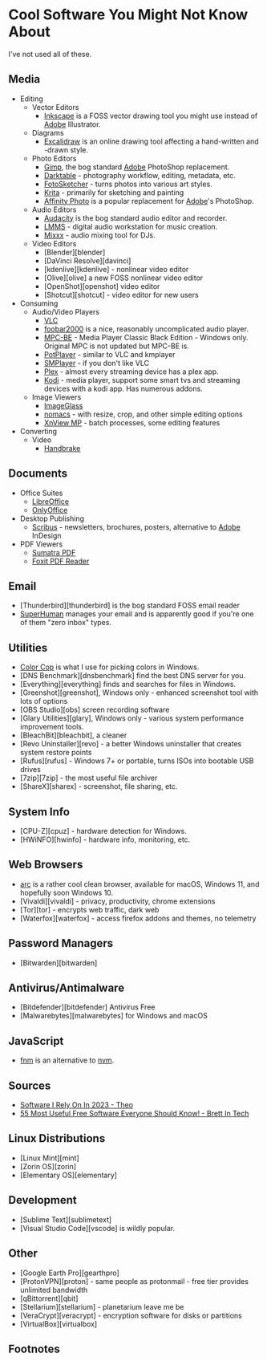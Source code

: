 # Cool Software You Might Not Know About

I've not used all of these.

## Media

-   Editing
    -   Vector Editors
        -   [Inkscape][inkscape] is a FOSS vector drawing tool you might use instead of [Adobe][adobe] Illustrator.
    -   Diagrams
        -   [Excalidraw][excalidraw] is an online drawing tool affecting a hand-written and -drawn style.
    -   Photo Editors
        -   [Gimp][gimp], the bog standard [Adobe][adobe] PhotoShop replacement.
        -   [Darktable][darktable] - photography workflow, editing, metadata, etc.
        -   [FotoSketcher][fotosketcher] - turns photos into various art styles.
        -   [Krita][krita] - primarily for sketching and painting
        -   [Affinity Photo][affinity] is a popular replacement for [Adobe][adobe]'s PhotoShop.
    -   Audio Editors
        -   [Audacity][audacity] is the bog standard audio editor and recorder.
        -   [LMMS][lmms] - digital audio workstation for music creation.
        -   [Mixxx][mixxx] - audio mixing tool for DJs.
    -   Video Editors
        -   [Blender][blender] 
        -   [DaVinci Resolve][davinci]
        -   [kdenlive][kdenlive] - nonlinear video editor
        -   [Olive][olive] a new FOSS nonlinear video editor
        -   [OpenShot][openshot] video editor
        -   [Shotcut][shotcut] - video editor for new users
-   Consuming
    -   Audio/Video Players
        -   [VLC][vlc]
        -   [foobar2000][foobar] is a nice, reasonably uncomplicated audio player.
        -   [MPC-BE][mpc] - Media Player Classic Black Edition - Windows only.
            Original MPC is not updated but MPC-BE is.
        -   [PotPlayer][potplayer] - similar to VLC and kmplayer
        -   [SMPlayer][smplayer] - if you don't like VLC
        -   [Plex][plex] - almost every streaming device has a plex app.
        -   [Kodi][kodi] - media player, support some smart tvs and streaming devices with a kodi app.  Has numerous addons.
    -   Image Viewers
        -   [ImageGlass][imageglass]
        -   [nomacs][nomacs] - with resize, crop, and other simple editing options
        -   [XnView MP][xnview] - batch processes, some editing features
-   Converting
    -   Video
        -   [Handbrake][handbrake]

## Documents

-   Office Suites
    -   [LibreOffice][libreoffice]
    -   [OnlyOffice][onlyoffice]
-   Desktop Publishing
    -   [Scribus][scribus] - newsletters, brochures, posters, alternative to [Adobe][adobe] InDesign
-   PDF Viewers
    -   [Sumatra PDF][sumatra]
    -   [Foxit PDF Reader][foxit]

## Email

-   [Thunderbird][thunderbird] is the bog standard FOSS email reader
-   [SuperHuman][superhuman] manages your email and is apparently good if you're one of them "zero inbox" types.

## Utilities

-   [Color Cop][colorcop] is what I use for picking colors in Windows.
-   [DNS Benchmark][dnsbenchmark] find the best DNS server for you.
-   [Everything][everything] finds and searches for files in Windows.
-   [Greenshot][greenshot], Windows only - enhanced screenshot tool with lots of options
-   [OBS Studio][obs] screen recording software
-   [Glary Utilities][glary], Windows only - various system performance improvement tools.
-   [BleachBit][bleachbit], a cleaner
-   [Revo Uninstaller][revo] - a better Windows uninstaller that creates system restore points
-   [Rufus][rufus] - Windows 7+ or portable, turns ISOs into bootable USB drives
-   [7zip][7zip] - the most useful file archiver
-   [ShareX][sharex] - screenshot, file sharing, etc.

## System Info

-   [CPU-Z][cpuz] - hardware detection for Windows.
-   [HWiNFO][hwinfo] - hardware info, monitoring, etc.

## Web Browsers

-   [arc][arc] is a rather cool clean browser, available for macOS, Windows 11, and hopefully soon Windows 10.
-   [Vivaldi][vivaldi] - privacy, productivity, chrome extensions
-   [Tor][tor] - encrypts web traffic, dark web
-   [Waterfox][waterfox] - access firefox addons and themes, no telemetry

## Password Managers

-   [Bitwarden][bitwarden]

## Antivirus/Antimalware

-   [Bitdefender][bitdefender] Antivirus Free
-   [Malwarebytes][malwarebytes] for Windows and macOS
    
## JavaScript

-   [fnm][fnm] is an alternative to [nvm][nvm].

## Sources

-   [Software I Rely On In 2023 - Theo][theoTools2023]
-   [55 Most Useful Free Software Everyone Should Know! - Brett In Tech](https://www.youtube.com/watch?v=ocqvRdcM_pk)

## Linux Distributions

-   [Linux Mint][mint]
-   [Zorin OS][zorin]
-   [Elementary OS][elementary]

## Development

-   [Sublime Text][sublimetext]
-   [Visual Studio Code][vscode] is wildly popular.

## Other

-   [Google Earth Pro][gearthpro]
-   [ProtonVPN][proton] - same people as protonmail - free tier provides unlimited bandwidth
-   [qBittorrent][qbit]
-   [Stellarium][stellarium] - planetarium leave me be
-   [VeraCrypt][veracrypt] - encryption software for disks or partitions
-   [VirtualBox][virtualbox]

## Footnotes

[adobe]: https://www.theverge.com/2024/6/13/24177686/the-general-perception-is-adobe-is-an-evil-company-that-will-do-whatever-it-takes-to-f-its-users
[affinity]: https://affinity.serif.com/en-us/photo/
[arc]: https://arc.net/
[audacity]: https://PUT_URL_HERE
[colorcop]: https://colorcop.net/
[darktable]: https://PUT_URL_HERE
[excalidraw]: https://excalidraw.com/
[fnm]: https://github.com/Schniz/fnm
[foobar]: https://www.foobar2000.org/
[fotosketcher]: https://PUT_URL_HERE
[foxit]: https://PUT_URL_HERE
[gimp]: https://PUT_URL_HERE
[handbrake]: https://PUT_URL_HERE
[imageglass]: https://PUT_URL_HERE
[inkscape]: https://inkscape.org/
[kodi]: https://PUT_URL_HERE
[krita]: https://PUT_URL_HERE
[libreoffice]: https://PUT_URL_HERE
[lmms]: https://PUT_URL_HERE
[mixxx]: https://PUT_URL_HERE
[mpc]: https://PUT_URL_HERE
[nomacs]: https://PUT_URL_HERE
[nvm]: https://github.com/nvm-sh/nvm
[onlyoffice]: https://PUT_URL_HERE
[plex]: https://PUT_URL_HERE
[potplayer]: https://PUT_URL_HERE
[scribus]: https://PUT_URL_HERE
[smplayer]: https://PUT_URL_HERE
[sumatra]: https://PUT_URL_HERE
[superhuman]: https://PUT_URL_HERE
[theoTools2023]: https://t3.gg/blog/post/2023-tools
[vlc]: https://PUT_URL_HERE
[xnview]: https://PUT_URL_HERE

<!-- Local Variables: -->
<!-- fill-column: 132 -->
<!-- End: -->
